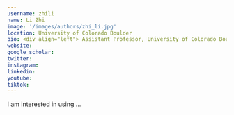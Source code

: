 ```yaml
---
username: zhili
name: Li Zhi
image: '/images/authors/zhi_li.jpg'
location: University of Colorado Boulder
bio: <div align="left"> Assistant Professor, University of Colorado Boulder </div>
website:
google_scholar:
twitter: 
instagram: 
linkedin:
youtube:
tiktok:
---
```


<div align="left">
I am interested in using ...
</div>